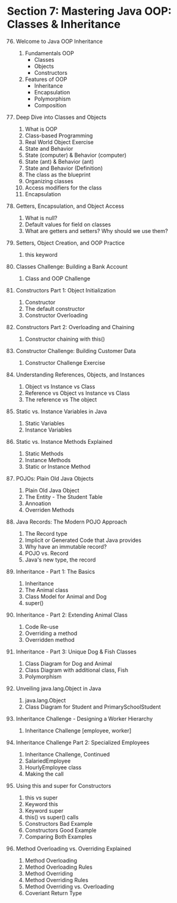 # Section 7: Mastering Java OOP: Classes & Inheritance

76. Welcome to Java OOP Inheritance
    1. Fundamentals OOP
        - Classes
        - Objects
        - Constructors
    2. Features of OOP
        - Inheritance
        - Encapsulation
        - Polymorphism
        - Composition

77. Deep Dive into Classes and Objects
    1. What is OOP
    2. Class-based Programming
    3. Real World Object Exercise
    4. State and Behavior 
    5. State (computer) & Behavior (computer)
    6. State (ant) & Behavior (ant)
    7. State and Behavior (Definition)
    8. The class as the blueprint
    9. Organizing classes
    10. Access modifiers for the class
    11. Encapsulation

78. Getters, Encapsulation, and Object Access
    1. What is null?
    2. Default values for field on classes
    3. What are getters and setters? Why should we use them?

79. Setters, Object Creation, and OOP Practice
    1. this keyword

80. Classes Challenge: Building a Bank Account
    1. Class and OOP Challenge

81. Constructors Part 1: Object Initialization
    1. Constructor
    2. The default constructor
    3. Constructor Overloading

82. Constructors Part 2: Overloading and Chaining
    1. Constructor chaining with this()

83. Constructor Challenge: Building Customer Data
    1. Constructor Challenge Exercise

84. Understanding References, Objects, and Instances
    1. Object vs Instance vs Class
    2. Reference vs Object vs Instance vs Class
    3. The reference vs The object

85. Static vs. Instance Variables in Java
    1. Static Variables
    2. Instance Variables

86. Static vs. Instance Methods Explained
    1. Static Methods
    2. Instance Methods
    3. Static or Instance Method

87. POJOs: Plain Old Java Objects
    1. Plain Old Java Object
    2. The Entity - The Student Table
    3. Annoation
    4. Overriden Methods

88. Java Records: The Modern POJO Approach
    1. The Record type
    2. Implicit or Generated Code that Java provides
    3. Why have an immutable record?
    4. POJO vs. Record
    5. Java's new type, the record

89. Inheritance - Part 1: The Basics
    1. Inheritance
    2. The Animal class
    3. Class Model for Animal and Dog
    4. super()

90. Inheritance - Part 2: Extending Animal Class
    1. Code Re-use
    2. Overriding a method
    3. Overridden method

91. Inheritance - Part 3: Unique Dog & Fish Classes
    1. Class Diagram for Dog and Animal
    2. Class Diagram with additional class, Fish
    3. Polymorphism

92. Unveiling java.lang.Object in Java
    1. java.lang.Object
    2. Class Diagram for Student and PrimarySchoolStudent

93. Inheritance Challenge - Designing a Worker Hierarchy
    1. Inheritance Challenge [employee, worker]

94. Inheritance Challenge Part 2: Specialized Employees
    1. Inheritance Challenge, Continued
    2. SalariedEmployee
    3. HourlyEmployee class
    4. Making the call

95. Using this and super for Constructors
    1. this vs super
    2. Keyword this
    3. Keyword super
    4. this() vs super() calls
    5. Constructors Bad Example
    6. Constructors Good Example
    7. Comparing Both Examples

96. Method Overloading vs. Overriding Explained
    1. Method Overloading
    2. Method Overloading Rules
    3. Method Overriding
    4. Method Overriding Rules
    5. Method Overriding vs. Overloading
    6. Coveriant Return Type